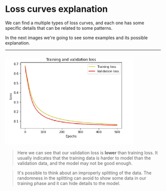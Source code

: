 # Loss curves explanation

We can find a multiple types of loss curves, and each one has some specific details that can be related to some patterns.

In the next images we're going to see some examples and its possible explanation.

---

![1](img/1.png)

> Here we can see that our validation loss is **lower**  than training loss. It usually indicates that the training data is harder to model than the validation data, and the model may not be good enough.

> It's possible to think about an improperly splitting of the data. The randomness in the splitting can avoid to show some data in our training phase and it can hide details to the model.

